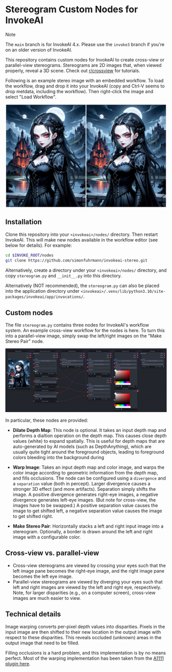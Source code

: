 # Stereogram Custom Nodes for InvokeAI

> [!NOTE]
> The `main` branch is for InvokeAI 4.x. Please use the `invoke3` branch if
> you're on an older version of InvokeAI.

This repository contains custom nodes for InvokeAI to create cross-view or
parallel-view stereograms. Stereograms are 2D images that, when viewed properly,
reveal a 3D scene. Check out
[r/crossview](https://www.reddit.com/r/CrossView/wiki/index/) for tutorials.

Following is an example stereo image with an embedded workflow. To load the
workflow, drag and drop it into your InvokeAI (copy and Ctrl-V seems to drop
metdata, including the workflow). Then right-click the image and select "Load
Workflow".

![Example stereo image](docs/example_stereo_01.png)

## Installation

Clone this repository into your `<invokeai>/nodes/` directory. Then restart
InvokeAI. This will make new nodes available in the workflow editor (see below
for details). For example:

```bash
cd $INVOKE_ROOT/nodes
git clone https://github.com/simonfuhrmann/invokeai-stereo.git
```

Alternatively, create a directory under your `<invokeai>/nodes/` directory, and
copy `stereogram.py` and `__init__.py` into this directory.

Alternatively (NOT recommended), the `stereogram.py` can also be placed into the
application directory under
`<invokeai>/.venv/lib/python3.10/site-packages/invokeai/app/invocations/`.

## Custom nodes

The file `stereogram.py` contains three nodes for InvokeAI's workflow system. An
example cross-view workflow for the nodes is here. To turn this into a
parallel-view image, simply swap the left/right images on the "Make Stereo
Pair" node.

![Example workflow screenshot](docs/example_workflow_01.png)

In particular, these nodes are provided:

* **Dilate Depth Map**: This node is optional. It takes an input depth map and
  performs a dialtion operation on the depth map. This causes close depth values
  (white) to expand spatially. This is useful for depth maps that are
  auto-generated by AI models (such as DepthAnything), which are usually quite
  tight around the foreground objects, leading to foreground colors bleeding
  into the background during

* **Warp Image**: Takes an input depth map and color image, and warps the color
  image according to geometric information from the depth map, and fills
  occlusions. The node can be configured using a `divergence` and a `separation`
  value (both in percept).
  Larger divergence causes a stronger 3D effect (and more artifacts). Separation
  simply shifts the image.
  A positive divergence generates right-eye images, a negative divergence
  generates left-eye images. (But note for cross-view, the images have to be
  swapped.) A positive separation value causes the image to get shifted left, a
  negative separation value causes the image to get shifted right.

* **Make Stereo Pair**: Horizontally stacks a left and right input image into
  a stereogram. Optionally, a border is drawn around the left and right image
  with a configurable color.

## Cross-view vs. parallel-view

* Cross-view stereograms are viewed by crossing your eyes such that the left
  image pane becomes the right-eye image, and the right image pane becomes the
  left eye image.
* Parallel-view stereograms are viewed by diverging your eyes such that left
  and right images are viewed by the left and right eye, respectively. Note, for
  larger disparities (e.g., on a computer screen), cross-view images are much
  easier to view.

## Technical details

Image warping converts per-pixel depth values into disparities. Pixels in the
input image are then shifted to their new location in the output image with
respect to these disparities. This reveals occluded (unknown) areas in the
output image that need to be filled.

Filling occlusions is a hard problem, and this implementation is by no means
perfect. Most of the warping implementation has been taken from the
[A1111 plugin here](https://github.com/thygate/stable-diffusion-webui-depthmap-script).
